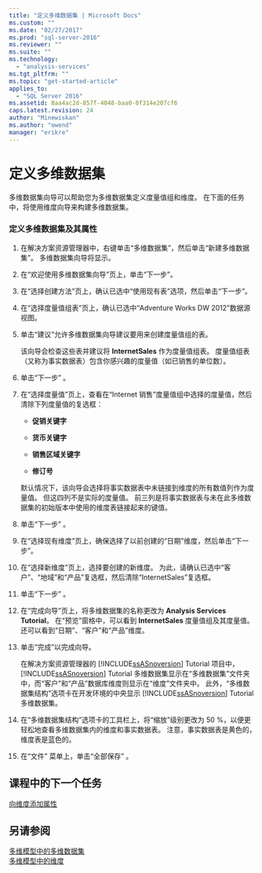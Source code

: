 ```yaml
---
title: "定义多维数据集 | Microsoft Docs"
ms.custom: ""
ms.date: "02/27/2017"
ms.prod: "sql-server-2016"
ms.reviewer: ""
ms.suite: ""
ms.technology: 
  - "analysis-services"
ms.tgt_pltfrm: ""
ms.topic: "get-started-article"
applies_to: 
  - "SQL Server 2016"
ms.assetid: 8aa4ac2d-857f-4048-baa0-0f314e207cf6
caps.latest.revision: 24
author: "Minewiskan"
ms.author: "owend"
manager: "erikre"
---
```

# 定义多维数据集
多维数据集向导可以帮助您为多维数据集定义度量值组和维度。 在下面的任务中，将使用维度向导来构建多维数据集。  
  
### 定义多维数据集及其属性  
  
1.  在解决方案资源管理器中，右键单击“多维数据集”，然后单击“新建多维数据集”。 多维数据集向导将显示。  
  
2.  在“欢迎使用多维数据集向导”页上，单击“下一步”。  
  
3.  在“选择创建方法”页上，确认已选中“使用现有表”选项，然后单击“下一步”。  
  
4.  在“选择度量值组表”页上，确认已选中“Adventure Works DW 2012”数据源视图。  
  
5.  单击“建议”允许多维数据集向导建议要用来创建度量值组的表。  
  
    该向导会检查这些表并建议将 **InternetSales** 作为度量值组表。 度量值组表（又称为事实数据表）包含你感兴趣的度量值（如已销售的单位数）。  
  
6.  单击“下一步” 。  
  
7.  在“选择度量值”页上，查看在“Internet 销售”度量值组中选择的度量值，然后清除下列度量值的复选框：  
  
    -   **促销关键字**  
  
    -   **货币关键字**  
  
    -   **销售区域关键字**  
  
    -   **修订号**  
  
    默认情况下，该向导会选择将事实数据表中未链接到维度的所有数值列作为度量值。 但这四列不是实际的度量值。 前三列是将事实数据表与未在此多维数据集的初始版本中使用的维度表链接起来的键值。  
  
8.  单击“下一步” 。  
  
9. 在“选择现有维度”页上，确保选择了以前创建的“日期”维度，然后单击“下一步”。  
  
10. 在“选择新维度”页上，选择要创建的新维度。 为此，请确认已选中“客户”、“地域”和“产品”复选框，然后清除“InternetSales”复选框。  
  
11. 单击“下一步” 。  
  
12. 在“完成向导”页上，将多维数据集的名称更改为 **Analysis Services Tutorial**。 在“预览”窗格中，可以看到 **InternetSales** 度量值组及其度量值。 还可以看到“日期”、“客户”和“产品”维度。  
  
13. 单击“完成”以完成向导。  
  
    在解决方案资源管理器的 [!INCLUDE[ssASnoversion](../includes/ssasnoversion-md.md)] Tutorial 项目中，[!INCLUDE[ssASnoversion](../includes/ssasnoversion-md.md)] Tutorial 多维数据集显示在“多维数据集”文件夹中，而“客户”和“产品”数据库维度则显示在“维度”文件夹中。 此外，“多维数据集结构”选项卡在开发环境的中央显示 [!INCLUDE[ssASnoversion](../includes/ssasnoversion-md.md)] Tutorial 多维数据集。  
  
14. 在“多维数据集结构”选项卡的工具栏上，将“缩放”级别更改为 50 %，以便更轻松地查看多维数据集内的维度和事实数据表。 注意，事实数据表是黄色的，维度表是蓝色的。  
  
15. 在“文件”  菜单上，单击“全部保存” 。  
  
## 课程中的下一个任务  
[向维度添加属性](../analysis-services/adding-attributes-to-dimensions.md)  
  
## 另请参阅  
[多维模型中的多维数据集](../analysis-services/multidimensional-models/cubes-in-multidimensional-models.md)  
[多维模型中的维度](../analysis-services/multidimensional-models/dimensions-in-multidimensional-models.md)  
  
  
  
